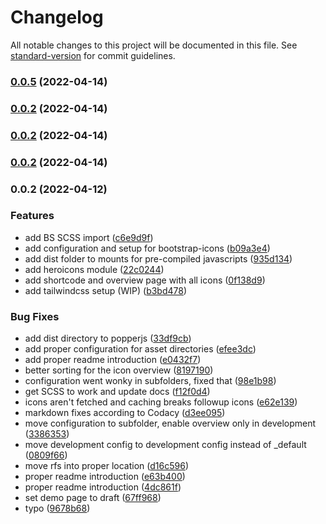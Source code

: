 # Changelog

All notable changes to this project will be documented in this file. See [standard-version](https://github.com/conventional-changelog/standard-version) for commit guidelines.

### [0.0.5](https://github.com/davidsneighbour/libraries/compare/tailwindcss/v0.0.2...tailwindcss/v0.0.5) (2022-04-14)

### [0.0.2](https://github.com/davidsneighbour/libraries/compare/tailwindcss/v0.0.2...tailwindcss/v0.0.2) (2022-04-14)

### [0.0.2](https://github.com/davidsneighbour/libraries/compare/tailwindcss/v0.0.2...tailwindcss/v0.0.2) (2022-04-14)

### [0.0.2](https://github.com/davidsneighbour/libraries/compare/tailwindcss/v0.0.2...tailwindcss/v0.0.2) (2022-04-14)

### 0.0.2 (2022-04-12)


### Features

* add BS SCSS import ([c6e9d9f](https://github.com/davidsneighbour/libraries/commit/c6e9d9f734e9fbb357d958e7e36aa24980b06629))
* add configuration and setup for bootstrap-icons ([b09a3e4](https://github.com/davidsneighbour/libraries/commit/b09a3e4e3bc145bbbcb27d9d31402da7533d5330))
* add dist folder to mounts for pre-compiled javascripts ([935d134](https://github.com/davidsneighbour/libraries/commit/935d13456f9a4235b6473873cb357e9339349be0))
* add heroicons module ([22c0244](https://github.com/davidsneighbour/libraries/commit/22c0244b99b88dd9a190e1f309e0bee28d8a8b1c))
* add shortcode and overview page with all icons ([0f138d9](https://github.com/davidsneighbour/libraries/commit/0f138d9cdfed556b01f06a6997b1a36a9c9801a5))
* add tailwindcss setup (WIP) ([b3bd478](https://github.com/davidsneighbour/libraries/commit/b3bd478133612631c7b43bf6816e2baffc876b63))


### Bug Fixes

* add dist directory to popperjs ([33df9cb](https://github.com/davidsneighbour/libraries/commit/33df9cbb6b57a6085864e0b0a23d2a9e5d660eaf))
* add proper configuration for asset directories ([efee3dc](https://github.com/davidsneighbour/libraries/commit/efee3dce295bc79ddf5694b502f8c8652f121ee9))
* add proper readme introduction ([e0432f7](https://github.com/davidsneighbour/libraries/commit/e0432f78bf1571588c42e4d31ab1acac859c4024))
* better sorting for the icon overview ([8197190](https://github.com/davidsneighbour/libraries/commit/819719069b1e27f045b7c42f03018e62a86e5991))
* configuration went wonky in subfolders, fixed that ([98e1b98](https://github.com/davidsneighbour/libraries/commit/98e1b98a2a3f33fc6c1754c1789ffb3154aef5a0))
* get SCSS to work and update docs ([f12f0d4](https://github.com/davidsneighbour/libraries/commit/f12f0d4765a93ee57a2ab989d479ab81af6902e6))
* icons aren't fetched and caching breaks followup icons ([e62e139](https://github.com/davidsneighbour/libraries/commit/e62e139b6485ad73b271e9fb82dcea9953adf1dc))
* markdown fixes according to Codacy ([d3ee095](https://github.com/davidsneighbour/libraries/commit/d3ee0957dfa17ee20d797c8efa77865b95708c94))
* move configuration to subfolder, enable overview only in development ([3386353](https://github.com/davidsneighbour/libraries/commit/3386353f068eb6078f9ee1ca722257621f1af60f))
* move development config to development config instead of _default ([0809f66](https://github.com/davidsneighbour/libraries/commit/0809f664164371f7e151aa965b389d4375f90d84))
* move rfs into proper location ([d16c596](https://github.com/davidsneighbour/libraries/commit/d16c5964767b8b2ce993bcb7d85df96022ae1b8c))
* proper readme introduction ([e63b400](https://github.com/davidsneighbour/libraries/commit/e63b400d2f9ac8c0515c75688872c4b1f451248b))
* proper readme introduction ([4dc861f](https://github.com/davidsneighbour/libraries/commit/4dc861fecf11fe9e46540ce20b324b0ade2c4458))
* set demo page to draft ([67ff968](https://github.com/davidsneighbour/libraries/commit/67ff9689c410320be0580d7ebc8375418a0f3a59))
* typo ([9678b68](https://github.com/davidsneighbour/libraries/commit/9678b685eb23e9d3b502c6d4036d090dee49457e))
